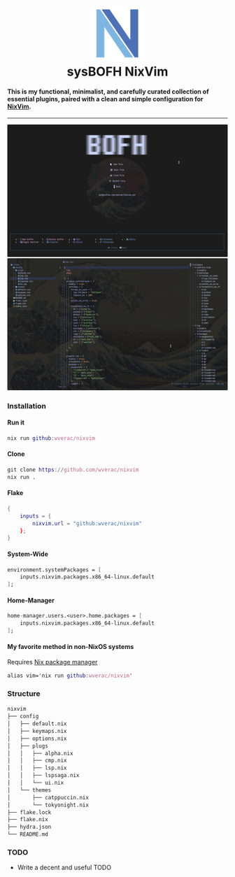 <h1 id="header" align="center">
    <img src="https://github.com/nix-community/nixvim/blob/main/assets/nixvim_logo.svg" width="25%" />
   <br>
 sysBOFH NixVim
</h1>

#### This is my functional, minimalist, and carefully curated collection of essential plugins, paired with a clean and simple configuration for [NixVim](https://nix-community.github.io/nixvim/).

---

![BOFH01](./assets/BOFH_01.png)
![BOFH02](./assets/BOFH_02.png)

### Installation

#### Run it
```nix
nix run github:wverac/nixvim
```

#### Clone
```nix
git clone https://github.com/wverac/nixvim
nix run .
```

#### Flake

```nix
{
    inputs = {
        nixvim.url = "github:wverac/nixvim"
    };
}
```

#### System-Wide

```nix
environment.systemPackages = [
    inputs.nixvim.packages.x86_64-linux.default
];
```

#### Home-Manager

```nix
home-manager.users.<user>.home.packages = [
    inputs.nixvim.packages.x86_64-linux.default
];
```
#### My favorite method in non-NixOS systems
Requires [Nix package manager](https://nixos.org/download/#download-nix
)

```nix
alias vim='nix run github:wverac/nixvim'
```

### Structure

```bash
nixvim
├── config
│   ├── default.nix
│   ├── keymaps.nix
│   ├── options.nix
│   ├── plugs
│   │   ├── alpha.nix
│   │   ├── cmp.nix
│   │   ├── lsp.nix
│   │   ├── lspsaga.nix
│   │   └── ui.nix
│   └── themes
│       ├── catppuccin.nix
│       └── tokyonight.nix
├── flake.lock
├── flake.nix
├── hydra.json
└── README.md
```
### TODO

* Write a decent and useful TODO
